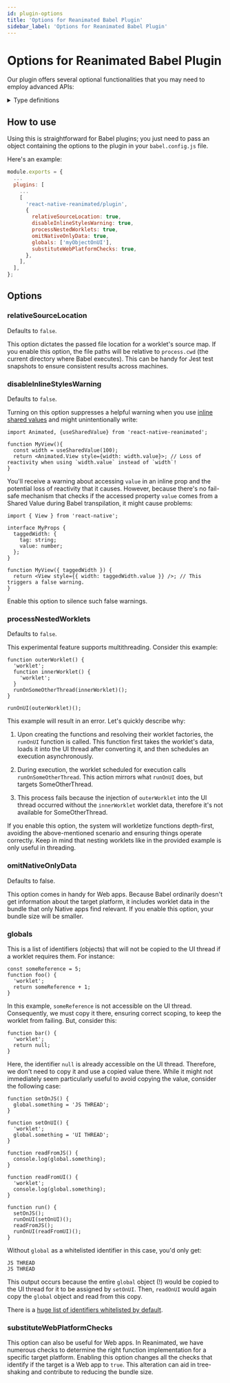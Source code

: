 ```yaml
---
id: plugin-options
title: 'Options for Reanimated Babel Plugin'
sidebar_label: 'Options for Reanimated Babel Plugin'
---
```


# Options for Reanimated Babel Plugin

Our plugin offers several optional functionalities that you may need to employ advanced APIs:

<details>
<summary>Type definitions</summary>

```typescript
interface ReanimatedPluginOptions {
  relativeSourceLocation?: boolean;
  disableInlineStylesWarning?: boolean;
  processNestedWorklets?: boolean;
  globals?: string[];
}
```

</details>

## How to use

Using this is straightforward for Babel plugins; you just need to pass an object containing the options to the plugin in your `babel.config.js` file.

Here's an example:

```js {7}
module.exports = {
  ...
  plugins: [
    ...
    [
      'react-native-reanimated/plugin',
      {
        relativeSourceLocation: true,
        disableInlineStylesWarning: true,
        processNestedWorklets: true,
        omitNativeOnlyData: true,
        globals: ['myObjectOnUI'],
        substituteWebPlatformChecks: true,
      },
    ],
  ],
};
```

## Options

### relativeSourceLocation

Defaults to `false`.

This option dictates the passed file location for a worklet's source map. If you enable this option, the file paths will be relative to `process.cwd` (the current directory where Babel executes). This can be handy for Jest test snapshots to ensure consistent results across machines.

### disableInlineStylesWarning

Defaults to `false`.

Turning on this option suppresses a helpful warning when you use [inline shared values](/docs/fundamentals/glossary#animations-in-inline-styling) and might unintentionally write:

```tsx
import Animated, {useSharedValue} from 'react-native-reanimated';

function MyView(){
  const width = useSharedValue(100);
  return <Animated.View style={width: width.value}>; // Loss of reactivity when using `width.value` instead of `width`!
}
```

You'll receive a warning about accessing `value` in an inline prop and the potential loss of reactivity that it causes. However, because there's no fail-safe mechanism that checks if the accessed property `value` comes from a Shared Value during Babel transpilation, it might cause problems:

```tsx
import { View } from 'react-native';

interface MyProps {
  taggedWidth: {
    tag: string;
    value: number;
  };
}

function MyView({ taggedWidth }) {
  return <View style={{ width: taggedWidth.value }} />; // This triggers a false warning.
}
```

Enable this option to silence such false warnings.

### processNestedWorklets

Defaults to `false`.

This experimental feature supports multithreading. Consider this example:

```tsx
function outerWorklet() {
  'worklet';
  function innerWorklet() {
    'worklet';
  }
  runOnSomeOtherThread(innerWorklet)();
}

runOnUI(outerWorklet)();
```

This example will result in an error. Let's quickly describe why:

1. Upon creating the functions and resolving their worklet factories, the `runOnUI` function is called. This function first takes the worklet's data, loads it into the UI thread after converting it, and then schedules an execution asynchronously.

2. During execution, the worklet scheduled for execution calls `runOnSomeOtherThread`. This action mirrors what `runOnUI` does, but targets SomeOtherThread.

3. This process fails because the injection of `outerWorklet` into the UI thread occurred without the `innerWorklet` worklet data, therefore it's not available for SomeOtherThread.

If you enable this option, the system will workletize functions depth-first, avoiding the above-mentioned scenario and ensuring things operate correctly. Keep in mind that nesting worklets like in the provided example is only useful in threading.

### omitNativeOnlyData

Defaults to false.

This option comes in handy for Web apps. Because Babel ordinarily doesn't get information about the target platform, it includes worklet data in the bundle that only Native apps find relevant. If you enable this option, your bundle size will be smaller.

### globals

This is a list of identifiers (objects) that will not be copied to the UI thread if a worklet requires them. For instance:

```tsx
const someReference = 5;
function foo() {
  'worklet';
  return someReference + 1;
}
```

In this example, `someReference` is not accessible on the UI thread. Consequently, we must copy it there, ensuring correct scoping, to keep the worklet from failing. But, consider this:

```tsx
function bar() {
  'worklet';
  return null;
}
```

Here, the identifier `null` is already accessible on the UI thread. Therefore, we don't need to copy it and use a copied value there. While it might not immediately seem particularly useful to avoid copying the value, consider the following case:

```tsx
function setOnJS() {
  global.something = 'JS THREAD';
}

function setOnUI() {
  'worklet';
  global.something = 'UI THREAD';
}

function readFromJS() {
  console.log(global.something);
}

function readFromUI() {
  'worklet';
  console.log(global.something);
}

function run() {
  setOnJS();
  runOnUI(setOnUI)();
  readFromJS();
  runOnUI(readFromUI)();
}
```

Without `global` as a whitelisted identifier in this case, you'd only get:

```
JS THREAD
JS THREAD
```

This output occurs because the entire `global` object (!) would be copied to the UI thread for it to be assigned by `setOnUI`. Then, `readOnUI` would again copy the `global` object and read from this copy.

There is a [huge list of identifiers whitelisted by default](https://github.com/software-mansion/react-native-reanimated/blob/main/plugin/src/globals.ts).

### substituteWebPlatformChecks

This option can also be useful for Web apps. In Reanimated, we have numerous checks to determine the right function implementation for a specific target platform. Enabling this option changes all the checks that identify if the target is a Web app to `true`. This alteration can aid in tree-shaking and contribute to reducing the bundle size.
